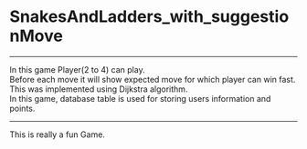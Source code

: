 # SnakesAndLadders_with_suggestionMove
<hr>
In this game Player(2 to 4) can play.<br>Before each move it will show expected move for which player can win fast.<br> This was implemented using Dijkstra algorithm.<br>In this game, database table is used for storing users information and points.<br><hr>This is really a fun Game.
